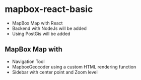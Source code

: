 # mapbox-react-basic

- MapBox Map with React
- Backend with NodeJs will be added
- Using PostGis will be added

## MapBox Map with

- Navigation Tool
- MapboxGeocoder using a custom HTML rendering function
- Sidebar with center point and Zoom level
